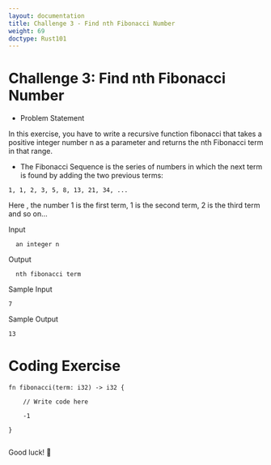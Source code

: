 ```yaml
---
layout: documentation
title: Challenge 3 - Find nth Fibonacci Number
weight: 69
doctype: Rust101
---
```



# Challenge 3: Find nth Fibonacci Number

- Problem Statement 

In this exercise, you have to write a recursive function fibonacci that takes a positive integer number n as a parameter 
and returns the nth Fibonacci term in that range.

   - The Fibonacci Sequence is the series of numbers in which the next term is found by adding the two previous terms:
   
 ```  
 1, 1, 2, 3, 5, 8, 13, 21, 34, ...
 ```
 Here , the number 1 is the first term, 1 is the second term, 2 is the third term and so on…
 
 Input
 
 ```
   an integer n
 ```
 Output 
 
 ```
   nth fibonacci term
 ```
 Sample Input
 ```
 7
 ```
 Sample Output 
 
 ```
 13
 ```
 
# Coding Exercise 

```
fn fibonacci(term: i32) -> i32 {

    // Write code here

    -1

}


```

Good luck! 🤞
